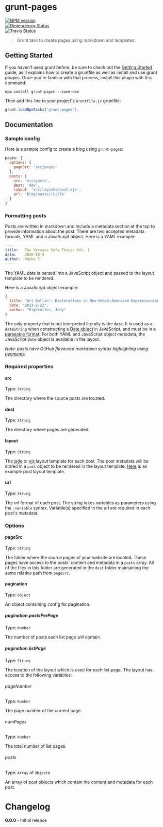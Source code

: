 # grunt-pages
[![NPM version](https://badge.fury.io/js/grunt-pages.png)](http://badge.fury.io/js/grunt-pages)  
[![Dependency Status](https://gemnasium.com/ChrisWren/grunt-pages.png)](https://gemnasium.com/ChrisWren/grunt-pages)   
![Travis Status](https://travis-ci.org/ChrisWren/grunt-pages.png)  
> Grunt task to create pages using markdown and templates

## Getting Started
If you haven't used grunt before, be sure to check out the [Getting Started](http://gruntjs.com/getting-started) guide, as it explains how to create a gruntfile as well as install and use grunt plugins. Once you're familiar with that process, install this plugin with this command:
```shell
npm install grunt-pages --save-dev
```

Then add this line to your project's `Gruntfile.js` gruntfile:

```javascript
grunt.loadNpmTasks('grunt-pages');
```

## Documentation
### Sample config
Here is a sample config to create a blog using `grunt-pages`:
```js
pages: {
  options: {
    pageSrc: 'src/pages'
  },
  posts: {
    src: 'src/posts',
    dest: 'dev',
    layout: 'src/layouts/post.ejs',
    url: 'blog/posts/:title' 
  }
}
```
### Formatting posts
Posts are written in markdown and include a metadata section at the top to provide information about the post. There are two accepted metadata formats, YAML and a JavaScript object. Here is a YAML example:
```yaml
----
title:   The Versace Sofa Thesis Vol. I
date:    2010-10-4
author:  Pusha T
----
```
The YAML data is parsed into a JavaScript object and passed to the layout template to be rendered.

Here is a JavaScript object example:
```js
{
  title: "Art Ballin': Explorations in New-Weird-American Expressionism",
  date: "2013-2-22",
  author: "Highroller, Jody"
}
```
The only property that is not interpreted literally is the `date`. It is used as a `dateString` when constructing a [Date object](https://developer.mozilla.org/en-US/docs/JavaScript/Reference/Global_Objects/Date) in JavaScript, and must be in a [parseable format](https://developer.mozilla.org/en-US/docs/JavaScript/Reference/Global_Objects/Date/parse). For both YAML and JavaScript object metadata, the JavaScript `Date` object is available in the layout.

*Note: posts have GitHub flavoured markdown syntax highlighting using [pygments](http://pygments.org/).*

### Required properties
#### src
Type: `String`

The directory where the source posts are located.

#### dest
Type: `String`

The directory where pages are generated. 

#### layout
Type: `String`

The [jade](https://github.com/visionmedia/jade) or [ejs](https://github.com/visionmedia/ejs) layout template for each post. The post metadata will be stored in a `post` object to be rendered in the layout template. [Here](https://github.com/ChrisWren/grunt-pages/blob/master/test/fixtures/ejs/layouts/post.ejs) is an example post layout template.

#### url
Type: `String`

The url format of each post. The string takes variables as parameters using the `:variable` syntax. Variable(s) specified in the url are required in each post's metadata.

### Options

#### pageSrc
Type: `String`

The folder where the source pages of your website are located. These pages have access to the posts' content and metadata in a `posts` array. All of the files in this folder are generated in the `dest` folder maintaining the same relative path from `pageSrc`.

#### pagination
Type: `Object`

An object containing config for pagination.

##### pagination.postsPerPage
Type: `Number`

The number of posts each list page will contain.

##### pagination.listPage
Type: `String`

The location of the layout which is used for each list page. The layout has access to the following variables:

###### pageNumber
Type: `Number`

The page number of the current page.
###### numPages
Type: `Number`

The total number of list pages.
###### posts
Type: `Array` of `Object`s

An array of post objects which contain the content and metadata for each post.

# Changelog

**0.0.0** - Initial release

